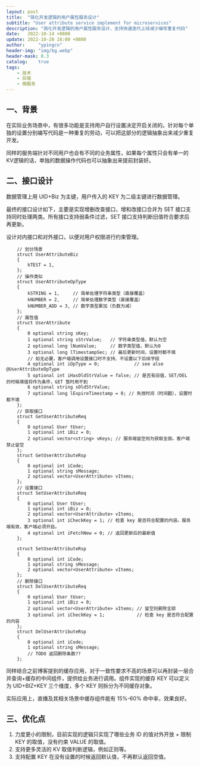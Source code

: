 ```yaml
---
layout: post
title:  "简化开发逻辑的用户属性服务设计"
subtitle: "User attribute service implement for microservices"
description: "简化开发逻辑的用户属性服务设计，支持快速迭代上线减少编写重复代码"
date:   2022-10-14 +0800
update: 2022-10-20 18:00 +0800
author:     "ypingcn"
header-img: "img/bg.webp"
header-mask: 0.3
catalog:    true
tags:
    - 技术
    - 后端
    - 微服务
---
```


## 一、背景

在实际业务场景中，有很多功能是支持用户自行设置决定开启关闭的。针对每个单独的设置分别编写代码是一种重复的劳动，可以把这部分的逻辑抽象出来减少重复开发。

同样的服务端针对不同用户也会有不同的业务属性，如果每个属性只会有单一的KV逻辑的话，单独的数据操作代码也可以抽象出来提前封装好。

## 二、接口设计

数据管理上用 UID+Biz 为主键，用户传入的 KEY 为二级主键进行数据管理。

最终的接口设计如下，主要是实现增删改查接口，增和改接口合并为 SET 接口支持同时处理两类。所有接口支持弱条件过滤，SET 接口支持判断旧值符合要求后再更新。

设计对内接口和对外接口，以便对用户权限进行约束管理。

```protobuffer
    // 划分场景
    struct UserAttributeBiz
    {
        kTEST = 1,
    };
    // 操作类似
    struct UserAttributeOpType
    {
        kSTRING = 1,     // 简单处理字符串类型（直接覆盖）
        kNUMBER = 2,     // 简单处理数字类型（直接覆盖）
        kNUMBER_ADD = 3, // 数字类型累加（负数为减）
    };
    // 属性值
    struct UserAttribute
    {
        0 optional string sKey;
        1 optional string sStrValue;   // 字符串类型值，默认为空
        2 optional long lNumValue;     // 数字类型值，默认为0
        3 optional long lTimestampSec; // 最后更新时间，设置时都不填
        // 如无必要，客户端调用设置接口时不支持、不设置以下后续字段
        4 optional int iOpType = 0;             // see alse @UserAttributeOpType
        5 optional int iHasOldStrValue = false; // 是否有旧值，SET/DEL 的时候填值将作为条件，GET 暂时用不到
        6 optional string sOldStrValue;
        7 optional long lExpireTimestamp = 0; // 失效时间（时间戳），设置时都不填
    };
    // 获取接口
    struct GetUserAttributeReq
    {
        0 optional User tUser;
        1 optional int iBiz = 0;
        2 optional vector<string> vKeys; // 服务端留空则为获取全部。客户端禁止留空
    };
    struct GetUserAttributeRsp
    {
        0 optional int iCode;
        1 optional string sMessage;
        2 optional vector<UserAttribute> vItems;
    };
    // 设置接口
    struct SetUserAttributeReq
    {
        0 optional User tUser;
        1 optional int iBiz = 0;
        2 optional vector<UserAttribute> vItems;
        3 optional int iCheckKey = 1; // 检查 key 是否符合配置的内容。服务端有效，客户端必须开启。
        4 optional int iFetchNew = 0; // 返回更新后的最新值
    };

    struct SetUserAttributeRsp
    {
        0 optional int iCode;
        1 optional string sMessage;
        2 optional vector<UserAttribute> vItems;
    };
    // 删除接口
    struct DelUserAttributeReq
    {
        0 optional User tUser;
        1 optional int iBiz = 0;
        2 optional vector<UserAttribute> vItems; // 留空则删除全部
        3 optional int iCheckKey = 1;            // 检查 key 是否符合配置的内容
    };
    struct DelUserAttributeRsp
    {
        0 optional int iCode;
        1 optional string sMessage;
        // TODO 返回删除条数??
    };
```

同样结合之前博客提到的缓存应用，对于一致性要求不高的场景可以再封装一层合并查询+缓存的中间组件，提供给业务进行调用。组件实现的缓存 KEY 可以定义为 UID+BIZ+KEY 三个维度，多个 KEY 则拆分为不同缓存对象。

实际应用上，直播及其相关场景中缓存组件能有 15%-60% 命中率，效果良好。

## 三、优化点

1. 力度更小的限制，目前实现的逻辑只实现了哪些业务 ID 的值对外开放 + 限制 KEY 的取值，没有约束 VALUE 的取值。
2. 支持更多灵活的 KV 取值判断逻辑，例如正则等。
3. 支持配置 KEY 在没有设置的时候返回默认值，不再默认返回空值。
